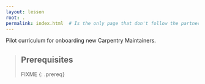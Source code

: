 ```yaml
---
layout: lesson
root: .
permalink: index.html  # Is the only page that don't follow the partner /:path/index.html
---
```


Pilot curriculum for onboarding new Carpentry Maintainers.

> ## Prerequisites
>
> FIXME
{: .prereq}
